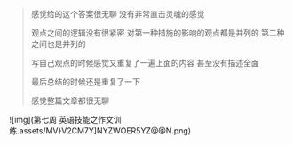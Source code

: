 > 感觉给的这个答案很无聊 没有非常直击灵魂的感觉
>
> 观点之间的逻辑没有很紧密 对第一种措施的影响的观点都是并列的 第二种之间也是并列的
>
> 写自己观点的时候感觉又重复了一遍上面的内容 甚至没有描述全面
>
> 最后总结的时候还是重复了一下
>
> 感觉整篇文章都很无聊

![img](第七周 英语技能之作文训练.assets/MV}V2CM7Y]NYZWOER5YZ@@N.png)

